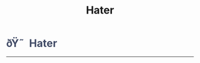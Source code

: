 ﻿---
lang: en-US
title: Hater
prev: Follower
next: Lawyer
---

# <font color="#414b66">ðŸ˜  <b>Hater</b></font> <Badge text="Benign" type="tip" vertical="middle"/>
---

